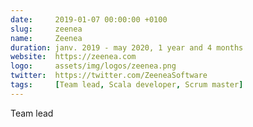 ```yaml
---
date:     2019-01-07 00:00:00 +0100
slug:     zeenea
name:     Zeenea
duration: janv. 2019 - may 2020, 1 year and 4 months
website:  https://zeenea.com
logo:     assets/img/logos/zeenea.png
twitter:  https://twitter.com/ZeeneaSoftware
tags:     [Team lead, Scala developer, Scrum master]
---
```


Team lead
